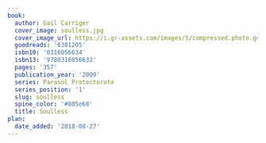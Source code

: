 ```yaml
---
book:
  author: Gail Carriger
  cover_image: soulless.jpg
  cover_image_url: https://i.gr-assets.com/images/S/compressed.photo.goodreads.com/books/1314020848l/6381205._SX98_.jpg
  goodreads: '6381205'
  isbn10: '0316056634'
  isbn13: '9780316056632'
  pages: '357'
  publication_year: '2009'
  series: Parasol Protectorate
  series_position: '1'
  slug: soulless
  spine_color: '#805e68'
  title: Soulless
plan:
  date_added: '2018-08-27'
---
```

